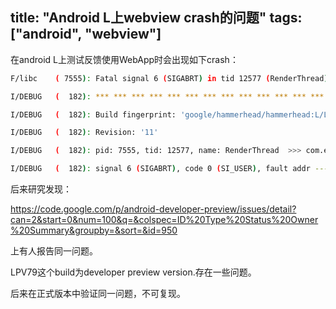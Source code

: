 title: "Android L上webview crash的问题"
tags:  ["android", "webview"]
---

在android L上测试反馈使用WebApp时会出现如下crash：
```bash
F/libc    ( 7555): Fatal signal 6 (SIGABRT) in tid 12577 (RenderThread)

I/DEBUG   (  182): *** *** *** *** *** *** *** *** *** *** *** *** *** *** *** ***

I/DEBUG   (  182): Build fingerprint: 'google/hammerhead/hammerhead:L/LPV79/1236599:user/release-keys'

I/DEBUG   (  182): Revision: '11'

I/DEBUG   (  182): pid: 7555, tid: 12577, name: RenderThread  >>> com.eg.android.AlipayGphone <<<

I/DEBUG   (  182): signal 6 (SIGABRT), code 0 (SI_USER), fault addr --------
```
后来研究发现：

https://code.google.com/p/android-developer-preview/issues/detail?can=2&start=0&num=100&q=&colspec=ID%20Type%20Status%20Owner%20Summary&groupby=&sort=&id=950

上有人报告同一问题。

LPV79这个build为developer preview version.存在一些问题。

后来在正式版本中验证同一问题，不可复现。